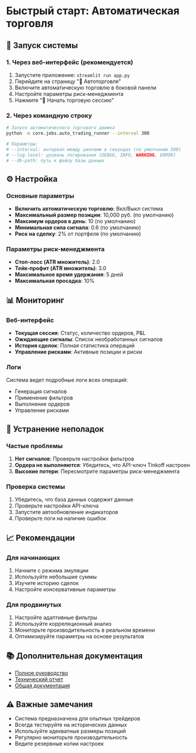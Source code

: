 # Быстрый старт: Автоматическая торговля

## 🚀 Запуск системы

### 1. Через веб-интерфейс (рекомендуется)
1. Запустите приложение: `streamlit run app.py`
2. Перейдите на страницу "🤖 Автоторговля"
3. Включите автоматическую торговлю в боковой панели
4. Настройте параметры риск-менеджмента
5. Нажмите "🚀 Начать торговую сессию"

### 2. Через командную строку
```bash
# Запуск автоматического торгового движка
python -m core.jobs.auto_trading_runner --interval 300

# Параметры:
# --interval: интервал между циклами в секундах (по умолчанию 300)
# --log-level: уровень логирования (DEBUG, INFO, WARNING, ERROR)
# --db-path: путь к файлу базы данных
```

## ⚙️ Настройка

### Основные параметры
- **Включить автоматическую торговлю**: Вкл/Выкл система
- **Максимальный размер позиции**: 10,000 руб. (по умолчанию)
- **Максимум ордеров в день**: 10 (по умолчанию)
- **Минимальная сила сигнала**: 0.6 (по умолчанию)
- **Риск на сделку**: 2% от портфеля (по умолчанию)

### Параметры риск-менеджмента
- **Стоп-лосс (ATR множитель)**: 2.0
- **Тейк-профит (ATR множитель)**: 3.0
- **Максимальное время удержания**: 5 дней
- **Максимальная просадка**: 10%

## 📊 Мониторинг

### Веб-интерфейс
- **Текущая сессия**: Статус, количество ордеров, P&L
- **Ожидающие сигналы**: Список необработанных сигналов
- **История сделок**: Полная статистика операций
- **Управление рисками**: Активные позиции и риски

### Логи
Система ведет подробные логи всех операций:
- Генерация сигналов
- Применение фильтров
- Выполнение ордеров
- Управление рисками

## 🔧 Устранение неполадок

### Частые проблемы
1. **Нет сигналов**: Проверьте настройки фильтров
2. **Ордера не выполняются**: Убедитесь, что API-ключ Tinkoff настроен
3. **Высокие потери**: Пересмотрите параметры риск-менеджмента

### Проверка системы
1. Убедитесь, что база данных содержит данные
2. Проверьте настройки API-ключа
3. Запустите автообновление индикаторов
4. Проверьте логи на наличие ошибок

## 📈 Рекомендации

### Для начинающих
1. Начните с режима эмуляции
2. Используйте небольшие суммы
3. Изучите историю сделок
4. Настройте консервативные параметры

### Для продвинутых
1. Настройте адаптивные фильтры
2. Используйте корреляционный анализ
3. Мониторьте производительность в реальном времени
4. Оптимизируйте параметры на основе результатов

## 📚 Дополнительная документация

- [Полное руководство](AUTO_TRADING_GUIDE.md)
- [Технический отчет](AUTO_TRADING_IMPLEMENTATION_REPORT.md)
- [Общая документация](../README.md)

## ⚠️ Важные замечания

- Система предназначена для опытных трейдеров
- Всегда тестируйте на исторических данных
- Используйте адекватные размеры позиций
- Регулярно мониторьте производительность
- Ведите резервные копии настроек
